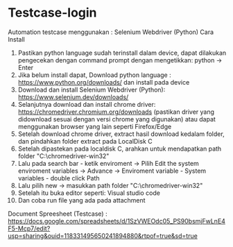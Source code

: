 # Testcase-login
Automation testcase menggunakan : Selenium Webdriver (Python)
Cara Install
1. Pastikan python language sudah terinstall dalam device, dapat dilakukan pengecekan dengan command prompt dengan mengetikkan: python -> Enter
2. Jika belum install dapat, Download python language : https://www.python.org/downloads/ dan install pada device
3. Download dan install Selenium Webdriver (Python): https://www.selenium.dev/downloads/
4. Selanjutnya download dan install chrome driver: https://chromedriver.chromium.org/downloads (pastikan driver yang didownload sesuai dengan versi chrome yang digunakan) atau dapat menggunakan browser yang lain seperti Firefox/Edge
5. Setelah download chrome driver, extract hasil download kedalam folder, dan pindahkan folder extract pada LocalDisk C
6. Setelah dipastekan pada localdisk C, arahkan untuk mendapatkan path folder "C:\chromedriver-win32"
7. Lalu pada search bar - ketik enviroment -> Pilih Edit the system enviroment variables -> Advance -> Enviroment variable - System variables - double click Path
8. Lalu pilih new -> masukkan path folder "C:\chromedriver-win32"
9. Setelah itu buka editor seperti: Visual studio code
10. Dan coba run file yang ada pada attachment

Document Spreesheet (Testcase) : https://docs.google.com/spreadsheets/d/1SzVWEOdc05_PS90bsmjFwLnE4F5-Mcp7/edit?usp=sharing&ouid=118331495650241894880&rtpof=true&sd=true


